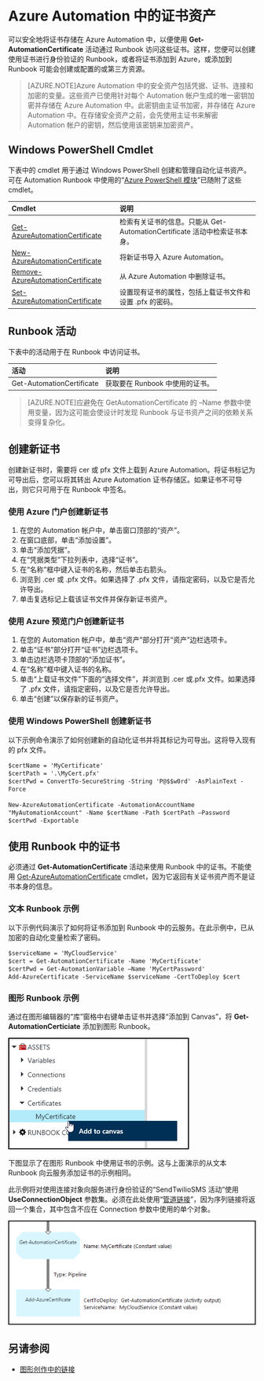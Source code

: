 <properties 
   pageTitle="Azure Automation 中的证书资产"
   description="可以安全地将证书存储在 Azure Automation 中，以便可以通过 Runbook 访问这些证书，对 Azure 和第三方资源进行身份验证。本文介绍了有关证书的详细信息，以及如何在文本和图形创作中使用证书。"
   services="automation"
   documentationCenter=""
   authors="bwren"
   manager="stevenka"
   editor="tysonn" />
<tags 
   ms.service="automation"
   ms.date="06/14/2015"
   wacn.date="08/29/2015"/>

# Azure Automation 中的证书资产

可以安全地将证书存储在 Azure Automation 中，以便使用 **Get-AutomationCertificate** 活动通过 Runbook 访问这些证书。这样，您便可以创建使用证书进行身份验证的 Runbook，或者将证书添加到 Azure，或添加到 Runbook 可能会创建或配置的或第三方资源。

>[AZURE.NOTE]Azure Automation 中的安全资产包括凭据、证书、连接和加密的变量。这些资产已使用针对每个 Automation 帐户生成的唯一密钥加密并存储在 Azure Automation 中。此密钥由主证书加密，并存储在 Azure Automation 中。在存储安全资产之前，会先使用主证书来解密 Automation 帐户的密钥，然后使用该密钥来加密资产。

## Windows PowerShell Cmdlet

下表中的 cmdlet 用于通过 Windows PowerShell 创建和管理自动化证书资产。可在 Automation Runbook 中使用的“[Azure PowerShell 模块](powershell-install-configure)”已随附了这些 cmdlet。

|Cmdlet|说明|
|:---|:---|
|[Get-AzureAutomationCertificate](http://msdn.microsoft.com/zh-cn/library/dn913765.aspx)|检索有关证书的信息。只能从 Get-AutomationCertificate 活动中检索证书本身。|
|[New- AzureAutomationCertificate](http://msdn.microsoft.com/zh-cn/library/dn913764.aspx)|将新证书导入 Azure Automation。|
|[Remove- AzureAutomationCertificate](http://msdn.microsoft.com/zh-cn/library/dn913773.aspx)|从 Azure Automation 中删除证书。|
|[Set- AzureAutomationCertificate](http://msdn.microsoft.com/zh-cn/library/dn913763.aspx)|设置现有证书的属性，包括上载证书文件和设置 .pfx 的密码。|

## Runbook 活动

下表中的活动用于在 Runbook 中访问证书。

|活动|说明|
|:---|:---|
|Get-AutomationCertificate|获取要在 Runbook 中使用的证书。|

>[AZURE.NOTE]应避免在 GetAutomationCertificate 的 –Name 参数中使用变量，因为这可能会使设计时发现 Runbook 与证书资产之间的依赖关系变得复杂化。

## 创建新证书

创建新证书时，需要将 cer 或 pfx 文件上载到 Azure Automation。将证书标记为可导出后，您可以将其转出 Azure Automation 证书存储区。如果证书不可导出，则它只可用于在 Runbook 中签名。

### 使用 Azure 门户创建新证书

1. 在您的 Automation 帐户中，单击窗口顶部的“资产”。
1. 在窗口底部，单击“添加设置”。
1. 单击“添加凭据”。
2. 在“凭据类型”下拉列表中，选择“证书”。
3. 在“名称”框中键入证书的名称，然后单击右箭头。
4. 浏览到 .cer 或 .pfx 文件。如果选择了 .pfx 文件，请指定密码，以及它是否允许导出。
1. 单击复选标记上载该证书文件并保存新证书资产。


### 使用 Azure 预览门户创建新证书

1. 在您的 Automation 帐户中，单击“资产”部分打开“资产”边栏选项卡。
1. 单击“证书”部分打开“证书”边栏选项卡。
1. 单击边栏选项卡顶部的“添加证书”。
2. 在“名称”框中键入证书的名称。
2. 单击“上载证书文件”下面的“选择文件”，并浏览到 .cer 或.pfx 文件。如果选择了 .pfx 文件，请指定密码，以及它是否允许导出。
1. 单击“创建”以保存新的证书资产。


### 使用 Windows PowerShell 创建新证书

以下示例命令演示了如何创建新的自动化证书并将其标记为可导出。这将导入现有的 pfx 文件。

	$certName = 'MyCertificate'
	$certPath = '.\MyCert.pfx'
	$certPwd = ConvertTo-SecureString -String 'P@$$w0rd' -AsPlainText -Force
	
	New-AzureAutomationCertificate -AutomationAccountName "MyAutomationAccount" -Name $certName -Path $certPath –Password $certPwd -Exportable

## 使用 Runbook 中的证书

必须通过 **Get-AutomationCertificate** 活动来使用 Runbook 中的证书。不能使用 [Get-AzureAutomationCertificate](http://msdn.microsoft.com/zh-cn/library/dn913765.aspx) cmdlet，因为它返回有关证书资产而不是证书本身的信息。

### 文本 Runbook 示例

以下示例代码演示了如何将证书添加到 Runbook 中的云服务。在此示例中，已从加密的自动化变量检索了密码。

	$serviceName = 'MyCloudService'
	$cert = Get-AutomationCertificate -Name 'MyCertificate'
	$certPwd = Get-AutomationVariable –Name 'MyCertPassword'
	Add-AzureCertificate -ServiceName $serviceName -CertToDeploy $cert

### 图形 Runbook 示例

通过在图形编辑器的“库”窗格中右键单击证书并选择“添加到 Canvas”，将 **Get-AutomationCerticiate** 添加到图形 Runbook。

![](./media/automation-certificates/certificate-add-canvas.png)

下图显示了在图形 Runbook 中使用证书的示例。这与上面演示的从文本 Runbook 向云服务添加证书的示例相同。

此示例将对使用连接对象向服务进行身份验证的“SendTwilioSMS 活动”使用 **UseConnectionObject** 参数集。必须在此处使用“[管道链接](automation-graphical-authoring-intro#links-and-workflow)”，因为序列链接将返回一个集合，其中包含不应在 Connection 参数中使用的单个对象。

![](./media/automation-certificates/add-certificate.png)


## 另请参阅

- [图形创作中的链接](automation-graphical-authoring-intro#links-and-workflow) 

<!---HONumber=67-->